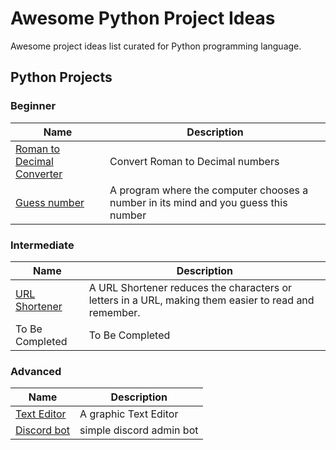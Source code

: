 # Awesome Python Project Ideas

Awesome project ideas list curated for Python programming language.

## Python Projects

### Beginner

| Name                                                                            | Description                      |
| ------------------------------------------------------------------------------- | -------------------------------- |
| [Roman to Decimal Converter](./projects/beginner/roman-to-decimal-converter.md) | Convert Roman to Decimal numbers |
| [Guess number](./projects/beginner/guess-number.md) | A program where the computer chooses a number in its mind and you guess this number |

### Intermediate

| Name            | Description     |
| --------------- | --------------- |
| [URL Shortener](./projects/intermediate/url-shortener.md) | A URL Shortener reduces the characters or letters in a URL, making them easier to read and remember. |
| To Be Completed | To Be Completed |

### Advanced

| Name            | Description     |
| --------------- | --------------- |
| [Text Editor](./projects/advanced/text-editor.md) | A graphic Text Editor |
| [Discord bot](./projects/advanced/discord-bot.md) | simple discord admin bot |
